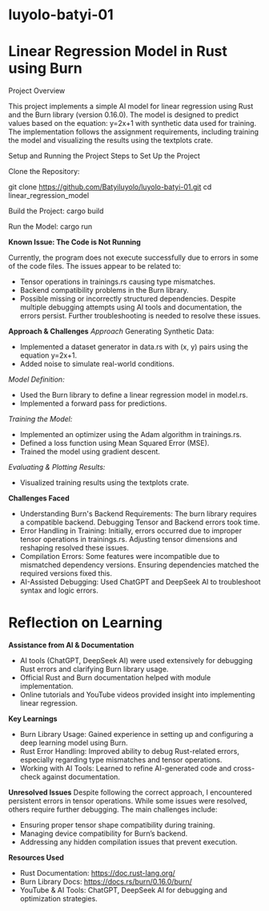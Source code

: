 # luyolo-batyi-01

# Linear Regression Model in Rust using Burn

Project Overview

This project implements a simple AI model for linear regression using Rust and the Burn library (version 0.16.0).
The model is designed to predict values based on the equation: y=2x+1 with synthetic data used for training.
The implementation follows the assignment requirements, including training the model and visualizing the results using the textplots crate.

Setup and Running the Project
Steps to Set Up the Project

Clone the Repository:

git clone https://github.com/Batyiluyolo/luyolo-batyi-01.git
cd linear_regression_model

Build the Project:
cargo build

Run the Model:
cargo run

**Known Issue: The Code is Not Running**

Currently, the program does not execute successfully due to errors in some of the code files. The issues appear to be related to:
* Tensor operations in trainings.rs causing type mismatches.
* Backend compatibility problems in the Burn library.
* Possible missing or incorrectly structured dependencies.
Despite multiple debugging attempts using AI tools and documentation, the errors persist. Further troubleshooting is needed to resolve these issues.

**Approach & Challenges**
_Approach_
Generating Synthetic Data:
* Implemented a dataset generator in data.rs with (x, y) pairs using the equation y=2x+1.
* Added noise to simulate real-world conditions.

_Model Definition:_
* Used the Burn library to define a linear regression model in model.rs.
* Implemented a forward pass for predictions.

_Training the Model:_
* Implemented an optimizer using the Adam algorithm in trainings.rs.
* Defined a loss function using Mean Squared Error (MSE).
* Trained the model using gradient descent.

_Evaluating & Plotting Results:_
* Visualized training results using the textplots crate.

**Challenges Faced**
* Understanding Burn's Backend Requirements: The burn library requires a compatible backend. Debugging Tensor and Backend errors took time.
* Error Handling in Training: Initially, errors occurred due to improper tensor operations in trainings.rs. Adjusting tensor dimensions and reshaping resolved these issues.
* Compilation Errors: Some features were incompatible due to mismatched dependency versions. Ensuring dependencies matched the required versions fixed this.
* AI-Assisted Debugging: Used ChatGPT and DeepSeek AI to troubleshoot syntax and logic errors.

# **Reflection on Learning**
**Assistance from AI & Documentation**
* AI tools (ChatGPT, DeepSeek AI) were used extensively for debugging Rust errors and clarifying Burn library usage.
* Official Rust and Burn documentation helped with module implementation.
* Online tutorials and YouTube videos provided insight into implementing linear regression.

**Key Learnings**
* Burn Library Usage: Gained experience in setting up and configuring a deep learning model using Burn.
* Rust Error Handling: Improved ability to debug Rust-related errors, especially regarding type mismatches and tensor operations.
* Working with AI Tools: Learned to refine AI-generated code and cross-check against documentation.

**Unresolved Issues**
Despite following the correct approach, I encountered persistent errors in tensor operations. While some issues were resolved, others require further debugging. The main challenges include:
* Ensuring proper tensor shape compatibility during training.
* Managing device compatibility for Burn’s backend.
* Addressing any hidden compilation issues that prevent execution.

**Resources Used**
* Rust Documentation: https://doc.rust-lang.org/
* Burn Library Docs: https://docs.rs/burn/0.16.0/burn/
* YouTube & AI Tools: ChatGPT, DeepSeek AI for debugging and optimization strategies.

